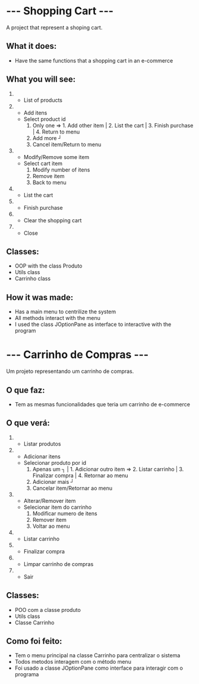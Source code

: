 # --- Shopping Cart ---

A project that represent a shoping cart.


## What it does:
* Have the same functions that a shopping cart in an e-commerce

## What you will see:
1. - List of products
2. - Add itens
    * Select product id
        1. Only one => 1. Add other item | 2. List the cart | 3. Finish purchase | 4. Return to menu
        2. Add more ┘
        0. Cancel item/Return to menu

3. - Modify/Remove some item
    * Select cart item
        1. Modify number of itens
        2. Remove item
        0. Back to menu

4. - List the cart
5. - Finish purchase
6. - Clear the shopping cart
0. - Close

## Classes:
* OOP with the class Produto
* Utils class
* Carrinho class

## How it was made:
* Has a main menu to centrilize the system
* All methods interact with the menu
* I used the class JOptionPane as interface to interactive with the program



# --- Carrinho de Compras ---

Um projeto representando um carrinho de compras.


## O que faz:
* Tem as mesmas funcionalidades que teria um carrinho de e-commerce

## O que verá:
1. - Listar produtos
2. - Adicionar itens
    * Selecionar produto por id
        1. Apenas um        ┐
                            |       1. Adicionar outro item
                            =>      2. Listar carrinho
                            |       3. Finalizar compra
                            |       4. Retornar ao menu
        2. Adicionar mais   ┘
        0. Cancelar item/Retornar ao menu

3. - Alterar/Remover item
    * Selecionar item do carrinho
        1. Modificar numero de itens
        2. Remover item
        0. Voltar ao menu

4. - Listar carrinho
5. - Finalizar compra
6. - Limpar carrinho de compras
0. - Sair

## Classes:
* POO com a classe produto
* Utils class
* Classe Carrinho

## Como foi feito:
* Tem o menu principal na classe Carrinho para centralizar o sistema
* Todos metodos interagem com o método menu
* Foi usado a classe JOptionPane como interface para interagir com o programa